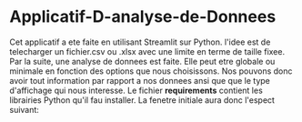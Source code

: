 # Applicatif-D-analyse-de-Donnees

Cet applicatif a ete faite en utilisant Streamlit sur Python. l'idee est de telecharger un fichier.csv ou .xlsx avec une limite en terme de taille fixee. 
Par la suite, une analyse de donnees est faite. Elle peut etre globale ou minimale en fonction des options que nous choisissons. Nos pouvons donc avoir 
tout information par rapport a nos donnees ansi que que le type d'affichage qui nous interesse. Le fichier **requirements** contient les librairies Python qu'il fau installer. La fenetre initiale aura donc l'espect suivant:

